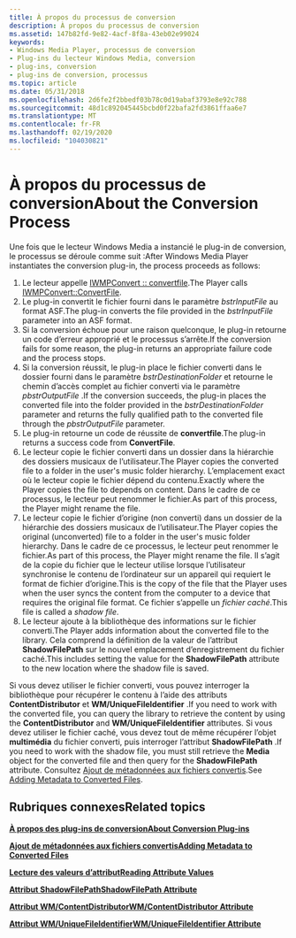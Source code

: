 ```yaml
---
title: À propos du processus de conversion
description: À propos du processus de conversion
ms.assetid: 147b82fd-9e82-4acf-8f8a-43eb02e99024
keywords:
- Windows Media Player, processus de conversion
- Plug-ins du lecteur Windows Media, conversion
- plug-ins, conversion
- plug-ins de conversion, processus
ms.topic: article
ms.date: 05/31/2018
ms.openlocfilehash: 2d6fe2f2bbedf03b78c0d19abaf3793e8e92c788
ms.sourcegitcommit: 48d1c892045445bcbd0f22bafa2fd3861ffaa6e7
ms.translationtype: MT
ms.contentlocale: fr-FR
ms.lasthandoff: 02/19/2020
ms.locfileid: "104030821"
---
```

# <a name="about-the-conversion-process"></a><span data-ttu-id="29c53-107">À propos du processus de conversion</span><span class="sxs-lookup"><span data-stu-id="29c53-107">About the Conversion Process</span></span>

<span data-ttu-id="29c53-108">Une fois que le lecteur Windows Media a instancié le plug-in de conversion, le processus se déroule comme suit :</span><span class="sxs-lookup"><span data-stu-id="29c53-108">After Windows Media Player instantiates the conversion plug-in, the process proceeds as follows:</span></span>

1.  <span data-ttu-id="29c53-109">Le lecteur appelle [IWMPConvert :: convertfile](/previous-versions/windows/desktop/api/wmpservices/nf-wmpservices-iwmpconvert-convertfile).</span><span class="sxs-lookup"><span data-stu-id="29c53-109">The Player calls [IWMPConvert::ConvertFile](/previous-versions/windows/desktop/api/wmpservices/nf-wmpservices-iwmpconvert-convertfile).</span></span>
2.  <span data-ttu-id="29c53-110">Le plug-in convertit le fichier fourni dans le paramètre *bstrInputFile* au format ASF.</span><span class="sxs-lookup"><span data-stu-id="29c53-110">The plug-in converts the file provided in the *bstrInputFile* parameter into an ASF format.</span></span>
3.  <span data-ttu-id="29c53-111">Si la conversion échoue pour une raison quelconque, le plug-in retourne un code d’erreur approprié et le processus s’arrête.</span><span class="sxs-lookup"><span data-stu-id="29c53-111">If the conversion fails for some reason, the plug-in returns an appropriate failure code and the process stops.</span></span>
4.  <span data-ttu-id="29c53-112">Si la conversion réussit, le plug-in place le fichier converti dans le dossier fourni dans le paramètre *bstrDestinationFolder* et retourne le chemin d’accès complet au fichier converti via le paramètre *pbstrOutputFile* .</span><span class="sxs-lookup"><span data-stu-id="29c53-112">If the conversion succeeds, the plug-in places the converted file into the folder provided in the *bstrDestinationFolder* parameter and returns the fully qualified path to the converted file through the *pbstrOutputFile* parameter.</span></span>
5.  <span data-ttu-id="29c53-113">Le plug-in retourne un code de réussite de **convertfile**.</span><span class="sxs-lookup"><span data-stu-id="29c53-113">The plug-in returns a success code from **ConvertFile**.</span></span>
6.  <span data-ttu-id="29c53-114">Le lecteur copie le fichier converti dans un dossier dans la hiérarchie des dossiers musicaux de l’utilisateur.</span><span class="sxs-lookup"><span data-stu-id="29c53-114">The Player copies the converted file to a folder in the user's music folder hierarchy.</span></span> <span data-ttu-id="29c53-115">L’emplacement exact où le lecteur copie le fichier dépend du contenu.</span><span class="sxs-lookup"><span data-stu-id="29c53-115">Exactly where the Player copies the file to depends on content.</span></span> <span data-ttu-id="29c53-116">Dans le cadre de ce processus, le lecteur peut renommer le fichier.</span><span class="sxs-lookup"><span data-stu-id="29c53-116">As part of this process, the Player might rename the file.</span></span>
7.  <span data-ttu-id="29c53-117">Le lecteur copie le fichier d’origine (non converti) dans un dossier de la hiérarchie des dossiers musicaux de l’utilisateur.</span><span class="sxs-lookup"><span data-stu-id="29c53-117">The Player copies the original (unconverted) file to a folder in the user's music folder hierarchy.</span></span> <span data-ttu-id="29c53-118">Dans le cadre de ce processus, le lecteur peut renommer le fichier.</span><span class="sxs-lookup"><span data-stu-id="29c53-118">As part of this process, the Player might rename the file.</span></span> <span data-ttu-id="29c53-119">Il s’agit de la copie du fichier que le lecteur utilise lorsque l’utilisateur synchronise le contenu de l’ordinateur sur un appareil qui requiert le format de fichier d’origine.</span><span class="sxs-lookup"><span data-stu-id="29c53-119">This is the copy of the file that the Player uses when the user syncs the content from the computer to a device that requires the original file format.</span></span> <span data-ttu-id="29c53-120">Ce fichier s’appelle un *fichier caché*.</span><span class="sxs-lookup"><span data-stu-id="29c53-120">This file is called a *shadow file*.</span></span>
8.  <span data-ttu-id="29c53-121">Le lecteur ajoute à la bibliothèque des informations sur le fichier converti.</span><span class="sxs-lookup"><span data-stu-id="29c53-121">The Player adds information about the converted file to the library.</span></span> <span data-ttu-id="29c53-122">Cela comprend la définition de la valeur de l’attribut **ShadowFilePath** sur le nouvel emplacement d’enregistrement du fichier caché.</span><span class="sxs-lookup"><span data-stu-id="29c53-122">This includes setting the value for the **ShadowFilePath** attribute to the new location where the shadow file is saved.</span></span>

<span data-ttu-id="29c53-123">Si vous devez utiliser le fichier converti, vous pouvez interroger la bibliothèque pour récupérer le contenu à l’aide des attributs **ContentDistributor** et **WM/UniqueFileIdentifier** .</span><span class="sxs-lookup"><span data-stu-id="29c53-123">If you need to work with the converted file, you can query the library to retrieve the content by using the **ContentDistributor** and **WM/UniqueFileIdentifier** attributes.</span></span> <span data-ttu-id="29c53-124">Si vous devez utiliser le fichier caché, vous devez tout de même récupérer l’objet **multimédia** du fichier converti, puis interroger l’attribut **ShadowFilePath** .</span><span class="sxs-lookup"><span data-stu-id="29c53-124">If you need to work with the shadow file, you must still retrieve the **Media** object for the converted file and then query for the **ShadowFilePath** attribute.</span></span> <span data-ttu-id="29c53-125">Consultez [Ajout de métadonnées aux fichiers convertis](adding-metadata-to-converted-files.md).</span><span class="sxs-lookup"><span data-stu-id="29c53-125">See [Adding Metadata to Converted Files](adding-metadata-to-converted-files.md).</span></span>

## <a name="related-topics"></a><span data-ttu-id="29c53-126">Rubriques connexes</span><span class="sxs-lookup"><span data-stu-id="29c53-126">Related topics</span></span>

<dl> <dt>

[<span data-ttu-id="29c53-127">**À propos des plug-ins de conversion**</span><span class="sxs-lookup"><span data-stu-id="29c53-127">**About Conversion Plug-ins**</span></span>](about-conversion-plug-ins.md)
</dt> <dt>

[<span data-ttu-id="29c53-128">**Ajout de métadonnées aux fichiers convertis**</span><span class="sxs-lookup"><span data-stu-id="29c53-128">**Adding Metadata to Converted Files**</span></span>](adding-metadata-to-converted-files.md)
</dt> <dt>

[<span data-ttu-id="29c53-129">**Lecture des valeurs d’attribut**</span><span class="sxs-lookup"><span data-stu-id="29c53-129">**Reading Attribute Values**</span></span>](reading-attribute-values.md)
</dt> <dt>

[<span data-ttu-id="29c53-130">**Attribut ShadowFilePath**</span><span class="sxs-lookup"><span data-stu-id="29c53-130">**ShadowFilePath Attribute**</span></span>](shadowfilepath-attribute.md)
</dt> <dt>

[<span data-ttu-id="29c53-131">**Attribut WM/ContentDistributor**</span><span class="sxs-lookup"><span data-stu-id="29c53-131">**WM/ContentDistributor Attribute**</span></span>](wm-contentdistributor-attribute.md)
</dt> <dt>

[<span data-ttu-id="29c53-132">**Attribut WM/UniqueFileIdentifier**</span><span class="sxs-lookup"><span data-stu-id="29c53-132">**WM/UniqueFileIdentifier Attribute**</span></span>](wm-uniquefileidentifier-attribute.md)
</dt> </dl>

 

 




